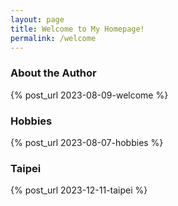 ```yaml
---
layout: page
title: Welcome to My Homepage!
permalink: /welcome
---
```


### About the Author
{% post_url 2023-08-09-welcome %}

### Hobbies

{% post_url 2023-08-07-hobbies %}


### Taipei

{% post_url 2023-12-11-taipei %}

